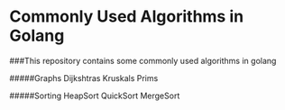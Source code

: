 # Commonly Used Algorithms in Golang

###This repository contains some commonly used algorithms in golang

#####Graphs
        Dijkshtras 
        Kruskals
        Prims

#####Sorting
        HeapSort
        QuickSort
        MergeSort